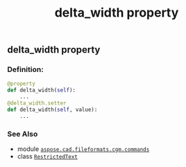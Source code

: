 ﻿---
title: delta_width property
second_title: Aspose.CAD for Python via .NET API References
description: 
type: docs
weight: 70
url: /python-net/aspose.cad.fileformats.cgm.commands/restrictedtext/delta_width/
is_root: false
---

## delta_width property

### Definition:
```python
@property
def delta_width(self):
    ...
@delta_width.setter
def delta_width(self, value):
    ...
```

### See Also
* module [`aspose.cad.fileformats.cgm.commands`](../../)
* class [`RestrictedText`](/cad/python-net/aspose.cad.fileformats.cgm.commands/restrictedtext)

